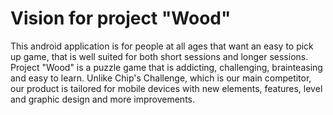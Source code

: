 Vision for project "Wood"
=========================

This android application is for people at all ages that want an easy to pick
up game, that is well suited for both short sessions and longer sessions.
Project "Wood" is a puzzle game that is addicting, challenging, brainteasing 
and easy to learn. Unlike Chip's Challenge, which is our main competitor,
our product is tailored for mobile devices with new elements, features, level
and graphic design and more improvements.
